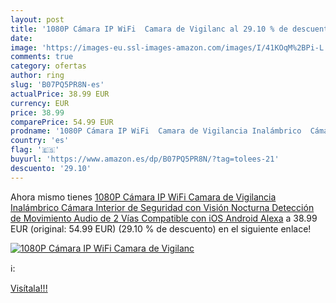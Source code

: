 ```yaml
---
layout: post
title: '1080P Cámara IP WiFi  Camara de Vigilanc al 29.10 % de descuento'
date: 
image: 'https://images-eu.ssl-images-amazon.com/images/I/41KOqM%2BPi-L._SL200_.jpg'
comments: true
category: ofertas
author: ring
slug: 'B07PQ5PR8N-es'
actualPrice: 38.99 EUR
currency: EUR
price: 38.99
comparePrice: 54.99 EUR
prodname: '1080P Cámara IP WiFi  Camara de Vigilancia Inalámbrico  Cámara Interior de Seguridad con Visión Nocturna  Detección de Movimiento  Audio de 2 Vías  Compatible con iOS  Android  Alexa'
country: 'es'
flag: '🇪🇸'
buyurl: 'https://www.amazon.es/dp/B07PQ5PR8N/?tag=tolees-21'
descuento: '29.10'
---
```


Ahora mismo tienes [1080P Cámara IP WiFi  Camara de Vigilancia Inalámbrico  Cámara Interior de Seguridad con Visión Nocturna  Detección de Movimiento  Audio de 2 Vías  Compatible con iOS  Android  Alexa](https://www.amazon.es/dp/B07PQ5PR8N/?tag=tolees-21) a 38.99 EUR (original: 54.99 EUR) (29.10 %  de descuento) en el siguiente enlace!

[![1080P Cámara IP WiFi  Camara de Vigilanc](https://images-eu.ssl-images-amazon.com/images/I/41KOqM%2BPi-L._SL200_.jpg)](https://www.amazon.es/dp/B07PQ5PR8N/?tag=tolees-21)

ℹ️:


[Visítala!!!](https://www.amazon.es/dp/B07PQ5PR8N/?tag=tolees-21)

